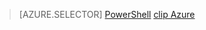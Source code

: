 > [AZURE.SELECTOR]
[PowerShell](virtual-network-deploy-multinic-classic-ps.md)
[clip Azure](virtual-network-deploy-multinic-classic-cli.md)
